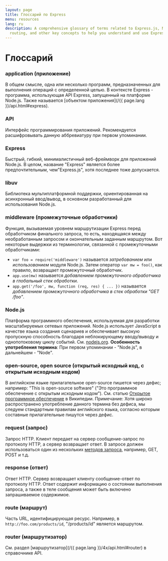 ```yaml
---
layout: page
title: Глоссарий по Express
menu: resources
lang: ru
description: A comprehensive glossary of terms related to Express.js, Node.js, middleware,
  routing, and other key concepts to help you understand and use Express effectively.
---
```


# Глоссарий

### application (приложение)

В общем смысле, одна или несколько программ, предназначенных для выполнения операций с определенной целью.  В контексте Express - программа, использующая API Express, запущенный на платформе Node.js.  Также называется [объектом приложения](/{{ page.lang }}/api.html#express).

### API

Интерфейс программирования приложений.  Рекомендуется расшифровывать данную аббревиатуру при первом упоминании.

### Express

Быстрый, гибкий, минималистичный веб-фреймворк для приложений Node.js.  В целом, название "Express" является более предпочтительным, чем"Express.js", хотя последнее тоже допускается.

### libuv

Библиотека мультиплатформной поддержки, ориентированная на асинхронный ввод/вывод, в основном разработанный для использования Node.js.

### middleware (промежуточные обработчики)

Функция, вызываемая уровнем маршрутизации Express перед обработчиком финального запроса, то есть, находящаяся между необработанным запросом и окончательным заданным маршрутом.  Вот некоторые выдержки из терминологии, связанной с промежуточными обработчиками:

  * `var foo = require('middleware')` называется *затребованием* или *использованием* модуля Node.js. Затем оператор `var mw = foo()`, как правило, возвращает промежуточный обработчик.
  * `app.use(mw)` называется *добавлением промежуточного обработчика в глобальный стек обработки*.
  * `app.get('/foo', mw, function (req, res) { ... })` называется *добавлением промежуточного обработчика в стек обработки "GET /foo"*.

### Node.js

Платформа программного обеспечения, используемая для разработки масштабируемых сетевых приложений. Node.js использует JavaScript в качестве языка создания сценариев и обеспечивает высокую пропускную способность благодаря неблокирующему вводу/выводу и однопотоковому циклу событий.  См. [nodejs.org](http://nodejs.org/). **Особенность употребления термина**: При первом упоминании - "Node.js", в дальнейшем - "Node".

### open-source, open source (открытый исходный код, с открытым исходным кодом)

В английском языке прилагательное open-source пишется через дефис; например: "This is open-source software" ("Это программное обеспечение с открытым исходным кодом"). См. статью [Открытое программное обеспечение](http://en.wikipedia.org/wiki/Open-source_software) в Википедии. Примечание: Хотя широко распространено употребление данного термина без дефиса, мы следуем стандартным правилам английского языка, согласно которым составные прилагательные пишутся через дефис.

### request (запрос)

Запрос HTTP.  Клиент передает на сервер сообщение-запрос по протоколу HTTP, а сервер возвращает ответ.  В запросе должен использоваться один из нескольких [методов запроса](https://en.wikipedia.org/wiki/Hypertext_Transfer_Protocol#Request_methods), например, GET, POST и т.д.

### response (ответ)

Ответ HTTP. Сервер возвращает клиенту сообщение-ответ по протоколу HTTP. Ответ содержит информацию о состоянии выполнения запроса, а также в теле сообщения может быть включено запрашиваемое содержимое.

### route (маршрут)

Часть URL, идентифицирующая ресурс.  Например, в `http://foo.com/products/id`, "/products/id" является маршрутом.

### router (маршрутизатор)

См. раздел [маршрутизатор](/{{ page.lang }}/4x/api.html#router) в справочнике API.
